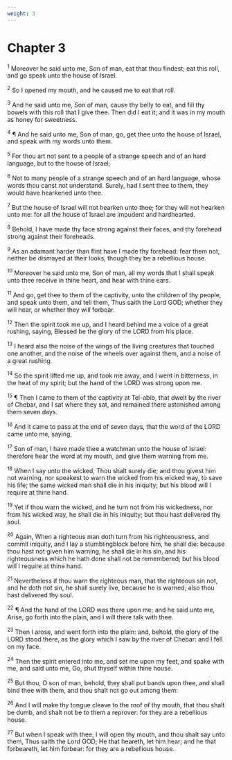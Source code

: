 ```yaml
---
weight: 3
---
```


# Chapter 3

<sup>1</sup> Moreover he said unto me, Son of man, eat that thou findest; eat this roll, and go speak unto the house of Israel. 

<sup>2</sup> So I opened my mouth, and he caused me to eat that roll. 

<sup>3</sup> And he said unto me, Son of man, cause thy belly to eat, and fill thy bowels with this roll that I give thee. Then did I eat it; and it was in my mouth as honey for sweetness. 

<sup>4</sup> ¶ And he said unto me, Son of man, go, get thee unto the house of Israel, and speak with my words unto them. 

<sup>5</sup> For thou art not sent to a people of a strange speech and of an hard language, but to the house of Israel; 

<sup>6</sup> Not to many people of a strange speech and of an hard language, whose words thou canst not understand. Surely, had I sent thee to them, they would have hearkened unto thee. 

<sup>7</sup> But the house of Israel will not hearken unto thee; for they will not hearken unto me: for all the house of Israel are impudent and hardhearted. 

<sup>8</sup> Behold, I have made thy face strong against their faces, and thy forehead strong against their foreheads. 

<sup>9</sup> As an adamant harder than flint have I made thy forehead: fear them not, neither be dismayed at their looks, though they be a rebellious house. 

<sup>10</sup> Moreover he said unto me, Son of man, all my words that I shall speak unto thee receive in thine heart, and hear with thine ears. 

<sup>11</sup> And go, get thee to them of the captivity, unto the children of thy people, and speak unto them, and tell them, Thus saith the Lord GOD; whether they will hear, or whether they will forbear. 

<sup>12</sup> Then the spirit took me up, and I heard behind me a voice of a great rushing, saying, Blessed be the glory of the LORD from his place. 

<sup>13</sup> I heard also the noise of the wings of the living creatures that touched one another, and the noise of the wheels over against them, and a noise of a great rushing. 

<sup>14</sup> So the spirit lifted me up, and took me away, and I went in bitterness, in the heat of my spirit; but the hand of the LORD was strong upon me. 

<sup>15</sup> ¶ Then I came to them of the captivity at Tel-abib, that dwelt by the river of Chebar, and I sat where they sat, and remained there astonished among them seven days. 

<sup>16</sup> And it came to pass at the end of seven days, that the word of the LORD came unto me, saying, 

<sup>17</sup> Son of man, I have made thee a watchman unto the house of Israel: therefore hear the word at my mouth, and give them warning from me. 

<sup>18</sup> When I say unto the wicked, Thou shalt surely die; and thou givest him not warning, nor speakest to warn the wicked from his wicked way, to save his life; the same wicked man shall die in his iniquity; but his blood will I require at thine hand. 

<sup>19</sup> Yet if thou warn the wicked, and he turn not from his wickedness, nor from his wicked way, he shall die in his iniquity; but thou hast delivered thy soul. 

<sup>20</sup> Again, When a righteous man doth turn from his righteousness, and commit iniquity, and I lay a stumblingblock before him, he shall die: because thou hast not given him warning, he shall die in his sin, and his righteousness which he hath done shall not be remembered; but his blood will I require at thine hand. 

<sup>21</sup> Nevertheless if thou warn the righteous man, that the righteous sin not, and he doth not sin, he shall surely live, because he is warned; also thou hast delivered thy soul. 

<sup>22</sup> ¶ And the hand of the LORD was there upon me; and he said unto me, Arise, go forth into the plain, and I will there talk with thee. 

<sup>23</sup> Then I arose, and went forth into the plain: and, behold, the glory of the LORD stood there, as the glory which I saw by the river of Chebar: and I fell on my face. 

<sup>24</sup> Then the spirit entered into me, and set me upon my feet, and spake with me, and said unto me, Go, shut thyself within thine house. 

<sup>25</sup> But thou, O son of man, behold, they shall put bands upon thee, and shall bind thee with them, and thou shalt not go out among them: 

<sup>26</sup> And I will make thy tongue cleave to the roof of thy mouth, that thou shalt be dumb, and shalt not be to them a reprover: for they are a rebellious house. 

<sup>27</sup> But when I speak with thee, I will open thy mouth, and thou shalt say unto them, Thus saith the Lord GOD; He that heareth, let him hear; and he that forbeareth, let him forbear: for they are a rebellious house. 


